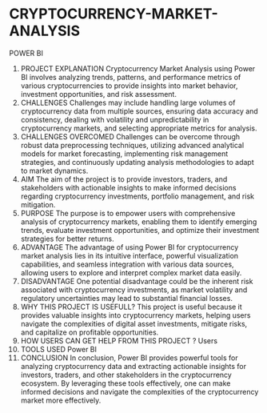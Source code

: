 # CRYPTOCURRENCY-MARKET-ANALYSIS
POWER BI

1.	PROJECT EXPLANATION
Cryptocurrency Market Analysis using Power BI involves analyzing trends, patterns, and performance metrics of various cryptocurrencies to provide insights into market behavior, investment opportunities, and risk assessment.
2.	CHALLENGES
Challenges may include handling large volumes of cryptocurrency data from multiple sources, ensuring data accuracy and consistency, dealing with volatility and unpredictability in cryptocurrency markets, and selecting appropriate metrics for analysis.
3.	CHALLENGES OVERCOMED
Challenges can be overcome through robust data preprocessing techniques, utilizing advanced analytical models for market forecasting, implementing risk management strategies, and continuously updating analysis methodologies to adapt to market dynamics.
4.	AIM 
The aim of the project is to provide investors, traders, and stakeholders with actionable insights to make informed decisions regarding cryptocurrency investments, portfolio management, and risk mitigation.
5.	PURPOSE 
The purpose is to empower users with comprehensive analysis of cryptocurrency markets, enabling them to identify emerging trends, evaluate investment opportunities, and optimize their investment strategies for better returns.
6.	ADVANTAGE
The advantage of using Power BI for cryptocurrency market analysis lies in its intuitive interface, powerful visualization capabilities, and seamless integration with various data sources, allowing users to explore and interpret complex market data easily.
7.	DISADVANTAGE
One potential disadvantage could be the inherent risk associated with cryptocurrency investments, as market volatility and regulatory uncertainties may lead to substantial financial losses.
8.	WHY THIS PROJECT IS USEFULL?
This project is useful because it provides valuable insights into cryptocurrency markets, helping users navigate the complexities of digital asset investments, mitigate risks, and capitalize on profitable opportunities.
9.	HOW USERS CAN GET HELP FROM THIS PROJECT ?
Users 
10.	TOOLS USED
Power BI
11.	CONCLUSION
In conclusion, Power BI provides powerful tools for analyzing cryptocurrency data and extracting actionable insights for investors, traders, and other stakeholders in the cryptocurrency ecosystem. By leveraging these tools effectively, one can make informed decisions and navigate the complexities of the cryptocurrency market more effectively.
